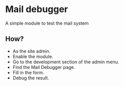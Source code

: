 # Mail debugger

A simple module to test the mail system

## How?

* As the site admin.
* Enable the module.
* Go to the development section of the admin menu.
* Find the Mail Debugger page.
* Fill in the form.
* Debug the result.

